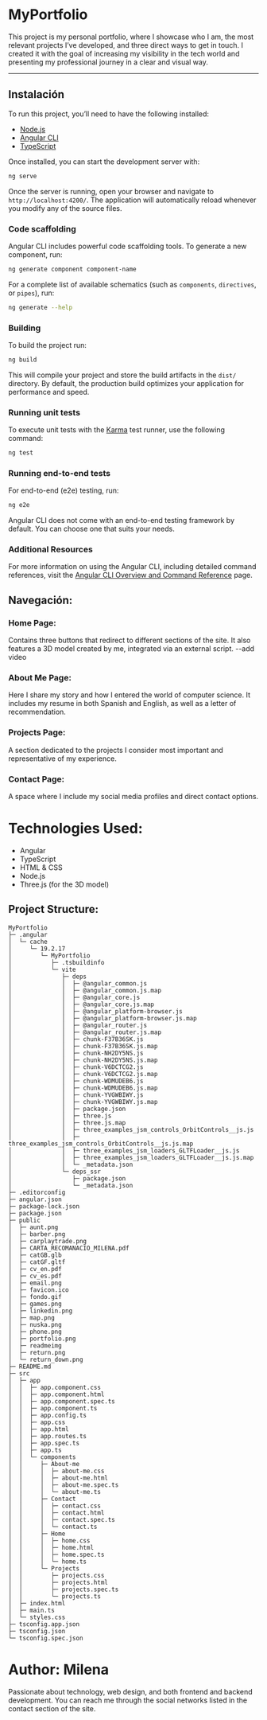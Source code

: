 # MyPortfolio

This project is my personal portfolio, where I showcase who I am, the most relevant projects I’ve developed, and three direct ways to get in touch.
I created it with the goal of increasing my visibility in the tech world and presenting my professional journey in a clear and visual way.


---

## Instalación

To run this project, you’ll need to have the following installed:

- [Node.js](https://nodejs.org/)
- [Angular CLI](https://angular.dev/tools/cli)
- [TypeScript](https://www.typescriptlang.org/)

Once installed, you can start the development server with:

```bash
ng serve
```

Once the server is running, open your browser and navigate to `http://localhost:4200/`. The application will automatically reload whenever you modify any of the source files.

### Code scaffolding

Angular CLI includes powerful code scaffolding tools. To generate a new component, run:

```bash
ng generate component component-name
```

For a complete list of available schematics (such as `components`, `directives`, or `pipes`), run:

```bash
ng generate --help
```

### Building

To build the project run:

```bash
ng build
```

This will compile your project and store the build artifacts in the `dist/` directory. By default, the production build optimizes your application for performance and speed.

### Running unit tests

To execute unit tests with the [Karma](https://karma-runner.github.io) test runner, use the following command:

```bash
ng test
```

### Running end-to-end tests

For end-to-end (e2e) testing, run:

```bash
ng e2e
```

Angular CLI does not come with an end-to-end testing framework by default. You can choose one that suits your needs.

### Additional Resources

For more information on using the Angular CLI, including detailed command references, visit the [Angular CLI Overview and Command Reference](https://angular.dev/tools/cli) page.

## Navegación:
### Home Page:
Contains three buttons that redirect to different sections of the site. It also features a 3D model created by me, integrated via an external script.
--add video

### About Me Page:
Here I share my story and how I entered the world of computer science. It includes my resume in both Spanish and English, as well as a letter of recommendation.
### Projects Page:
A section dedicated to the projects I consider most important and representative of my experience.
### Contact Page: 
A space where I include my social media profiles and direct contact options.

# Technologies Used:
- Angular
- TypeScript
- HTML & CSS
- Node.js
- Three.js (for the 3D model)

## Project Structure:

```
MyPortfolio
├─ .angular
│  └─ cache
│     └─ 19.2.17
│        └─ MyPortfolio
│           ├─ .tsbuildinfo
│           └─ vite
│              ├─ deps
│              │  ├─ @angular_common.js
│              │  ├─ @angular_common.js.map
│              │  ├─ @angular_core.js
│              │  ├─ @angular_core.js.map
│              │  ├─ @angular_platform-browser.js
│              │  ├─ @angular_platform-browser.js.map
│              │  ├─ @angular_router.js
│              │  ├─ @angular_router.js.map
│              │  ├─ chunk-F37B36SK.js
│              │  ├─ chunk-F37B36SK.js.map
│              │  ├─ chunk-NH2DY5NS.js
│              │  ├─ chunk-NH2DY5NS.js.map
│              │  ├─ chunk-V6DCTCG2.js
│              │  ├─ chunk-V6DCTCG2.js.map
│              │  ├─ chunk-WDMUDEB6.js
│              │  ├─ chunk-WDMUDEB6.js.map
│              │  ├─ chunk-YVGWBIWY.js
│              │  ├─ chunk-YVGWBIWY.js.map
│              │  ├─ package.json
│              │  ├─ three.js
│              │  ├─ three.js.map
│              │  ├─ three_examples_jsm_controls_OrbitControls__js.js
│              │  ├─ three_examples_jsm_controls_OrbitControls__js.js.map
│              │  ├─ three_examples_jsm_loaders_GLTFLoader__js.js
│              │  ├─ three_examples_jsm_loaders_GLTFLoader__js.js.map
│              │  └─ _metadata.json
│              └─ deps_ssr
│                 ├─ package.json
│                 └─ _metadata.json
├─ .editorconfig
├─ angular.json
├─ package-lock.json
├─ package.json
├─ public
│  ├─ aunt.png
│  ├─ barber.png
│  ├─ carplaytrade.png
│  ├─ CARTA_RECOMANACIO_MILENA.pdf
│  ├─ catGB.glb
│  ├─ catGF.gltf
│  ├─ cv_en.pdf
│  ├─ cv_es.pdf
│  ├─ email.png
│  ├─ favicon.ico
│  ├─ fondo.gif
│  ├─ games.png
│  ├─ linkedin.png
│  ├─ map.png
│  ├─ nuska.png
│  ├─ phone.png
│  ├─ portfolio.png
│  ├─ readmeimg
│  ├─ return.png
│  └─ return_down.png
├─ README.md
├─ src
│  ├─ app
│  │  ├─ app.component.css
│  │  ├─ app.component.html
│  │  ├─ app.component.spec.ts
│  │  ├─ app.component.ts
│  │  ├─ app.config.ts
│  │  ├─ app.css
│  │  ├─ app.html
│  │  ├─ app.routes.ts
│  │  ├─ app.spec.ts
│  │  ├─ app.ts
│  │  └─ components
│  │     ├─ About-me
│  │     │  ├─ about-me.css
│  │     │  ├─ about-me.html
│  │     │  ├─ about-me.spec.ts
│  │     │  └─ about-me.ts
│  │     ├─ Contact
│  │     │  ├─ contact.css
│  │     │  ├─ contact.html
│  │     │  ├─ contact.spec.ts
│  │     │  └─ contact.ts
│  │     ├─ Home
│  │     │  ├─ home.css
│  │     │  ├─ home.html
│  │     │  ├─ home.spec.ts
│  │     │  └─ home.ts
│  │     └─ Projects
│  │        ├─ projects.css
│  │        ├─ projects.html
│  │        ├─ projects.spec.ts
│  │        └─ projects.ts
│  ├─ index.html
│  ├─ main.ts
│  └─ styles.css
├─ tsconfig.app.json
├─ tsconfig.json
└─ tsconfig.spec.json

```
# Author: Milena
Passionate about technology, web design, and both frontend and backend development.
You can reach me through the social networks listed in the contact section of the site.
